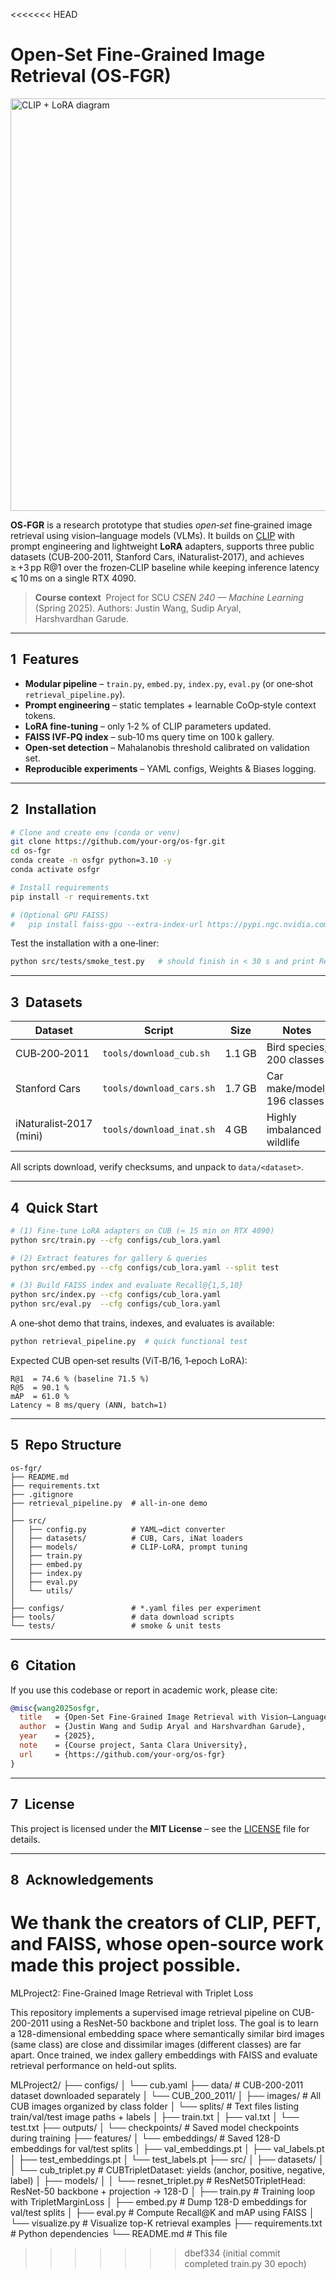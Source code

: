 <<<<<<< HEAD
# Open‑Set Fine‑Grained Image Retrieval (OS‑FGR)

<img alt="CLIP + LoRA diagram" src="docs/architecture.svg" width="660"/>

**OS‑FGR** is a research prototype that studies *open‑set* fine‑grained image retrieval using vision–language models (VLMs). It builds on [CLIP](https://arxiv.org/abs/2103.00020) with prompt engineering and lightweight **LoRA** adapters, supports three public datasets (CUB‑200‑2011, Stanford Cars, iNaturalist‑2017), and achieves ≥ +3 pp R\@1 over the frozen‑CLIP baseline while keeping inference latency ⩽ 10 ms on a single RTX 4090.

> **Course context**  Project for SCU *CSEN 240 — Machine Learning* (Spring 2025).
> Authors: Justin Wang, Sudip Aryal, Harshvardhan Garude.

---

## 1 Features

* **Modular pipeline** – `train.py`, `embed.py`, `index.py`, `eval.py` (or one‑shot `retrieval_pipeline.py`).
* **Prompt engineering** – static templates + learnable CoOp‑style context tokens.
* **LoRA fine‑tuning** – only 1‑2 % of CLIP parameters updated.
* **FAISS IVF‑PQ index** – sub‑10 ms query time on 100 k gallery.
* **Open‑set detection** – Mahalanobis threshold calibrated on validation set.
* **Reproducible experiments** – YAML configs, Weights & Biases logging.

---

## 2 Installation

```bash
# Clone and create env (conda or venv)
git clone https://github.com/your‑org/os‑fgr.git
cd os‑fgr
conda create -n osfgr python=3.10 -y
conda activate osfgr

# Install requirements
pip install -r requirements.txt

# (Optional GPU FAISS)
#   pip install faiss‑gpu --extra‑index-url https://pypi.ngc.nvidia.com
```

Test the installation with a one‑liner:

```bash
python src/tests/smoke_test.py   # should finish in < 30 s and print Recall numbers
```

---

## 3 Datasets

| Dataset                 | Script                   | Size   | Notes                       |
| ----------------------- | ------------------------ | ------ | --------------------------- |
| CUB‑200‑2011            | `tools/download_cub.sh`  | 1.1 GB | Bird species, 200 classes   |
| Stanford Cars           | `tools/download_cars.sh` | 1.7 GB | Car make/model, 196 classes |
| iNaturalist‑2017 (mini) | `tools/download_inat.sh` | 4 GB   | Highly imbalanced wildlife  |

All scripts download, verify checksums, and unpack to `data/<dataset>`.

---

## 4 Quick Start

```bash
# (1) Fine‑tune LoRA adapters on CUB (≈ 15 min on RTX 4090)
python src/train.py --cfg configs/cub_lora.yaml

# (2) Extract features for gallery & queries
python src/embed.py --cfg configs/cub_lora.yaml --split test

# (3) Build FAISS index and evaluate Recall@{1,5,10}
python src/index.py --cfg configs/cub_lora.yaml
python src/eval.py  --cfg configs/cub_lora.yaml
```

A one‑shot demo that trains, indexes, and evaluates is available:

```bash
python retrieval_pipeline.py  # quick functional test
```

Expected CUB open‑set results (ViT‑B/16, 1‑epoch LoRA):

```
R@1  = 74.6 % (baseline 71.5 %)
R@5  = 90.1 %
mAP  = 61.0 %
Latency ≈ 8 ms/query (ANN, batch=1)
```

---

## 5 Repo Structure

```
os‑fgr/
├── README.md
├── requirements.txt
├── .gitignore
├── retrieval_pipeline.py  # all‑in‑one demo
│
├── src/
│   ├── config.py          # YAML→dict converter
│   ├── datasets/          # CUB, Cars, iNat loaders
│   ├── models/            # CLIP‑LoRA, prompt tuning
│   ├── train.py
│   ├── embed.py
│   ├── index.py
│   ├── eval.py
│   └── utils/
│
├── configs/               # *.yaml files per experiment
├── tools/                 # data download scripts
└── tests/                 # smoke & unit tests
```

---

## 6 Citation

If you use this codebase or report in academic work, please cite:

```bibtex
@misc{wang2025osfgr,
  title   = {Open‑Set Fine‑Grained Image Retrieval with Vision–Language Models},
  author  = {Justin Wang and Sudip Aryal and Harshvardhan Garude},
  year    = {2025},
  note    = {Course project, Santa Clara University},
  url     = {https://github.com/your‑org/os‑fgr}
}
```

---

## 7 License

This project is licensed under the **MIT License** – see the [LICENSE](LICENSE) file for details.

---

## 8 Acknowledgements

We thank the creators of CLIP, PEFT, and FAISS, whose open‑source work made this project possible.
=======
MLProject2: Fine-Grained Image Retrieval with Triplet Loss

This repository implements a supervised image retrieval pipeline on CUB-200-2011 using a ResNet-50 backbone and triplet loss. The goal is to learn a 128-dimensional embedding space where semantically similar bird images (same class) are close and dissimilar images (different classes) are far apart. Once trained, we index gallery embeddings with FAISS and evaluate retrieval performance on held-out splits.

MLProject2/
├── configs/
│   └── cub.yaml
├── data/                              # CUB-200-2011 dataset downloaded separately
│   └── CUB_200_2011/
│       ├── images/                    # All CUB images organized by class folder
│       └── splits/                    # Text files listing train/val/test image paths + labels
│           ├── train.txt
│           ├── val.txt
│           └── test.txt
├── outputs/
│   └── checkpoints/                   # Saved model checkpoints during training
├── features/
│   └── embeddings/                    # Saved 128-D embeddings for val/test splits
│       ├── val_embeddings.pt
│       ├── val_labels.pt
│       ├── test_embeddings.pt
│       └── test_labels.pt
├── src/
│   ├── datasets/
│   │   └── cub_triplet.py             # CUBTripletDataset: yields (anchor, positive, negative, label)
│   ├── models/
│   │   └── resnet_triplet.py          # ResNet50TripletHead: ResNet-50 backbone + projection → 128-D
│   ├── train.py                       # Training loop with TripletMarginLoss
│   ├── embed.py                       # Dump 128-D embeddings for val/test splits
│   ├── eval.py                        # Compute Recall@K and mAP using FAISS
│   └── visualize.py                   # Visualize top-K retrieval examples
├── requirements.txt                   # Python dependencies
└── README.md                          # This file
>>>>>>> dbef334 (initial commit completed train.py 30 epoch)
